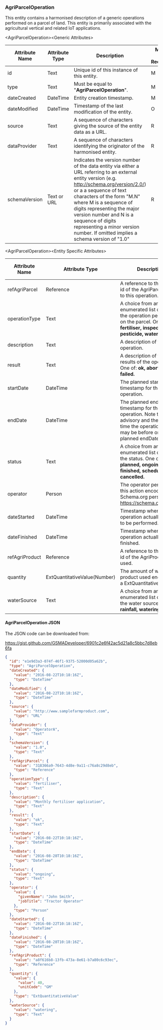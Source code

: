 ### AgriParcelOperation

This entity contains a harmonised description of a generic operations performed
on a parcel of land. This entity is primarily associated with the agricultural
vertical and related IoT applications.

&lt;AgriParcelOperation&gt;&lt;Generic Attributes&gt;

| Attribute Name | Attribute Type | Description                                                                                                                                                                                                                                                                                                                                                                               | Mandatory/ Optional/ Recommended | May be Null |
|----------------|----------------|-------------------------------------------------------------------------------------------------------------------------------------------------------------------------------------------------------------------------------------------------------------------------------------------------------------------------------------------------------------------------------------------|----------------------------------|-------------|
| id             | Text           | Unique id of this instance of this entity.                                                                                                                                                                                                                                                                                                                                                | M                                | N           |
| type           | Text           | Must be equal to "**AgriParcelOperation**".                                                                                                                                                                                                                                                                                                                                               | M                                | N           |
| dateCreated    | DateTime       | Entity creation timestamp.                                                                                                                                                                                                                                                                                                                                                                | M                                | N           |
| dateModified   | DateTime       | Timestamp of the last modification of the entity.                                                                                                                                                                                                                                                                                                                                         | O                                | Y           |
| source         | Text           | A sequence of characters giving the source of the entity data as a URL.                                                                                                                                                                                                                                                                                                                   | R                                | Y           |
| dataProvider   | Text           | A sequence of characters identifying the originator of the harmonised entity.                                                                                                                                                                                                                                                                                                             | R                                | Y           |
| schemaVersion  | Text or URL    | Indicates the version number of the data entity via either a URL referring to an external entity version (e.g. http://schema.org/version/2.0/) or a a sequence of text characters of the form "M.N" where M is a sequence of digits representing the major version number and N is a sequence of digits representing a minor version number. If omitted implies a schema version of "1.0" | R                                | Y           |

&lt;AgriParcelOperation&gt;&lt;Entity Specific Attributes&gt;

| Attribute Name | Attribute Type               | Description                                                                                                                                                    | Mandatory/ Optional/ Recommended | May be Null |
|----------------|------------------------------|----------------------------------------------------------------------------------------------------------------------------------------------------------------|----------------------------------|-------------|
| refAgriParcel  | Reference                    | A reference to the unique id of the AgriParcel related to this operation.                                                                                      | M                                | N           |
| operationType  | Text                         | A choice from an enumerated list describing the operation performed on the parcel. One of: **fertiliser, inspection, pesticide, water, other.**                | R                                | Y           |
| description    | Text                         | A description of the operation.                                                                                                                                | R                                | Y           |
| result         | Text                         | A description of the results of the operation. One of: **ok, aborted, failed.**                                                                                | R                                | Y           |
| startDate      | DateTime                     | The planned start timestamp for the operation.                                                                                                                 | M                                | N           |
| endDate        | DateTime                     | The planned end timestamp for the operation. Note that this is advisory and the actual time the operation finishes may be before or after the planned endDate. | M                                | N           |
| status         | Text                         | A choice from an enumerated list describing the status. One of: **planned, ongoing, finished, scheduled, cancelled.**                                          | R                                | Y           |
| operator       | Person                       | The operator performing this action encoded as a Schema.org person. <https://schema.org/Person>                                                                | O                                | Y           |
| dateStarted    | DateTime                     | Timestamp when the operation actually started to be performed.                                                                                                 | R                                | Y           |
| dateFinished   | DateTime                     | Timestamp when the operation actually finished.                                                                                                                | R                                | Y           |
| refAgriProduct | Reference                    | A reference to the unique id of the AgriProduct used.                                                                                                          | O                                | Y           |
| quantity       | ExtQuantitativeValue(Number) | The amount of water or product used encoded as a ExtQuantitativeValue.                                                                                         | O                                | Y           |
| waterSource    | Text                         | A choice from an enumerated list describing the water source. One of: **rainfall, watering.**                                                                  | O                                | Y           |

#### AgriParcelOperation JSON

The JSON code can be downloaded from:

https://gist.github.com/GSMADeveloper/6901c2e6f42ac5d21a8c5bbc7d8eb6fa
```json
{
  "id": "e1e9d3a3-074f-46f1-9375-52000d05a62b",
  "type": "AgriParcelOperation",
  "dateCreated": {
    "value": "2016-08-22T10:18:16Z",
    "type": "DateTime"
  },
  "dateModified": {
    "value": "2016-08-22T10:18:16Z",
    "type": "DateTime"
  },
  "source": {
    "value": "http://www.samplefarmproduct.com",
    "type": "URL"
  },
  "dataProvider": {
    "value": "OperatorA",
    "type": "Text"
  },
  "schemaVersion": {
    "value": "1.0",
    "type": "Text"
  },
  "refAgriParcel": {
    "value": "318366a9-7643-4d8e-9a11-c76a8c29d8eb",
    "type": "Reference"
  },
  "operationType": {
    "value": "fertiliser",
    "type": "Text"
  },
  "description": {
    "value": "Monthly fertiliser application",
    "type": "Text"
  },
  "result": {
    "value": "ok",
    "type": "Text"
  },
  "startDate": {
    "value": "2016-08-22T10:18:16Z",
    "type": "DateTime"
  },
  "endDate": {
    "value": "2016-08-28T10:18:16Z",
    "type": "DateTime"
  },
  "status": {
    "value": "ongoing",
    "type": "Text"
  },
  "operator": {
    "value": {
      "givenName": "John Smith",
      "jobTitle": "Tractor Operator"
    },
    "type": "Person"
  },
  "dateStarted": {
    "value": "2016-08-22T10:18:16Z",
    "type": "DateTime"
  },
  "dateFinished": {
    "value": "2016-08-28T10:18:16Z",
    "type": "DateTime"
  },
  "refAgriProduct": {
    "value": "a8f616b8-13fb-473a-8e61-b7a80c6c93ec",
    "type": "Reference"
  },
  "quantity": {
    "value": {
      "value": 40,
      "unitCode": "GM"
    },
    "type": "ExtQuantitativeValue"
  },
  "waterSource": {
    "value": "watering",
    "type": "Text"
  }
}
```
